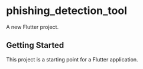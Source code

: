 # phishing_detection_tool

A new Flutter project.

## Getting Started

This project is a starting point for a Flutter application.

